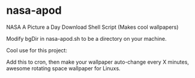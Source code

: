 # nasa-apod
NASA A Picture a Day Download Shell Script (Makes cool wallpapers)

Modify bgDir in nasa-apod.sh to be a directory on your machine.

Cool use for this project:

Add this to cron, then make your wallpaper auto-change every X minutes, awesome rotating space wallpaper for Linuxs.
